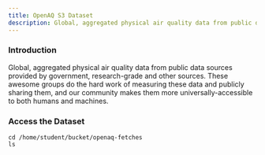 ```yaml
---
title: OpenAQ S3 Dataset
description: Global, aggregated physical air quality data from public data sources provided by government, research-grade and other sources. 
---
```


### Introduction

Global, aggregated physical air quality data from public data sources provided by government, research-grade and other sources. These awesome groups do the hard work of measuring these data and publicly sharing them, and our community makes them more universally-accessible to both humans and machines.

### Access the Dataset

```execute
cd /home/student/bucket/openaq-fetches
ls 
```
